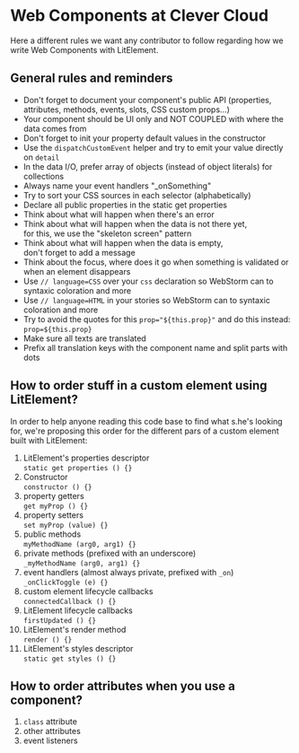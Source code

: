 # Web Components at Clever Cloud

Here a different rules we want any contributor to follow regarding how we write Web Components with LitElement.

## General rules and reminders

* Don't forget to document your component's public API (properties, attributes, methods, events, slots, CSS custom props...)
* Your component should be UI only and NOT COUPLED with where the data comes from
* Don't forget to init your property default values in the constructor
* Use the `dispatchCustomEvent` helper and try to emit your value directly on `detail`
* In the data I/O, prefer array of objects (instead of object literals) for collections
* Always name your event handlers "_onSomething"
* Try to sort your CSS sources in each selector (alphabetically)
* Declare all public properties in the static get properties
* Think about what will happen when there's an error
* Think about what will happen when the data is not there yet, <br> for this, we use the "skeleton screen" pattern
* Think about what will happen when the data is empty, <br> don't forget to add a message
* Think about the focus, where does it go when something is validated or when an element disappears
* Use `// language=CSS` over your `css` declaration so WebStorm can to syntaxic coloration and more
* Use `// language=HTML` in your stories so WebStorm can to syntaxic coloration and more
* Try to avoid the quotes for this `prop="${this.prop}"` and do this instead: `prop=${this.prop}`
* Make sure all texts are translated
* Prefix all translation keys with the component name and split parts with dots

## How to order stuff in a custom element using LitElement?

In order to help anyone reading this code base to find what s.he's looking for,
we're proposing this order for the different pars of a custom element built with LitElement:

1. LitElement's properties descriptor <br> `static get properties () {}`
1. Constructor <br> `constructor () {}`
1. property getters <br> `get myProp () {}`
1. property setters <br> `set myProp (value) {}`
1. public methods <br> `myMethodName (arg0, arg1) {}`
1. private methods (prefixed with an underscore) <br> `_myMethodName (arg0, arg1) {}`
1. event handlers (almost always private, prefixed with `_on`) <br> `_onClickToggle (e) {}`
1. custom element lifecycle callbacks <br> `connectedCallback () {}`
1. LitElement lifecycle callbacks <br> `firstUpdated () {}`
1. LitElement's render method <br> `render () {}`
1. LitElement's styles descriptor <br> `static get styles () {}`

## How to order attributes when you use a component?

1. `class` attribute
1. other attributes
1. event listeners
